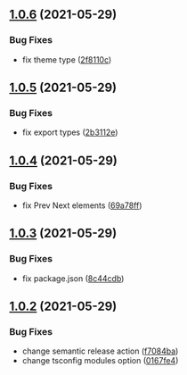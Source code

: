 ## [1.0.6](https://github.com/hadnet/google-pagination/compare/v1.0.5...v1.0.6) (2021-05-29)


### Bug Fixes

* fix theme type ([2f8110c](https://github.com/hadnet/google-pagination/commit/2f8110c160d926318a3b03019a40834b6ae0ce01))

## [1.0.5](https://github.com/hadnet/google-pagination/compare/v1.0.4...v1.0.5) (2021-05-29)


### Bug Fixes

* fix export types ([2b3112e](https://github.com/hadnet/google-pagination/commit/2b3112e598195a1f28c7dbdfd6112fb01ecd5247))

## [1.0.4](https://github.com/hadnet/google-pagination/compare/v1.0.3...v1.0.4) (2021-05-29)


### Bug Fixes

* fix Prev Next elements ([69a78ff](https://github.com/hadnet/google-pagination/commit/69a78ff7800c6cecc789b9924fb59876174c9509))

## [1.0.3](https://github.com/hadnet/google-pagination/compare/v1.0.2...v1.0.3) (2021-05-29)


### Bug Fixes

* fix package.json ([8c44cdb](https://github.com/hadnet/google-pagination/commit/8c44cdb3c185d44e196123da515e549b4b1bac2f))

## [1.0.2](https://github.com/hadnet/google-pagination/compare/v1.0.1...v1.0.2) (2021-05-29)


### Bug Fixes

* change semantic release action ([f7084ba](https://github.com/hadnet/google-pagination/commit/f7084bae23bcc88c455124f168fe7df6cfe2c491))
* change tsconfig modules option ([0167fe4](https://github.com/hadnet/google-pagination/commit/0167fe4321977a882b6a28b8e5e15d9fef967212))
